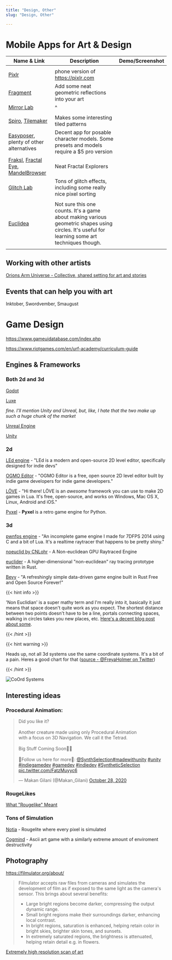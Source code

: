 ```yaml
---
title: "Design, Other"
slug: "Design, Other"

---
```

# Mobile Apps for Art & Design

| Name & Link                                                  | Description                                                  | Demo/Screenshot |
| ------------------------------------------------------------ | ------------------------------------------------------------ | --------------- |
|                                                              |                                                              |                 |
| [Pixlr](https://play.google.com/store/apps/details?id=com.pixlr.express&hl=en_US&gl=US) | phone version of https://pixlr.com                           |                 |
| [Fragment](https://play.google.com/store/apps/details?id=com.pixite.fragment&hl=en_US&gl=US) | Add some neat geometric reflections into your art            |                 |
| [Mirror Lab](https://play.google.com/store/apps/details?id=com.ilixa.mirror&hl=en_US&gl=US) | ^                                                            |                 |
|                                                              |                                                              |                 |
| [Spiro](https://play.google.com/store/apps/details?id=com.ninvus.spiro&hl=en_US&gl=US), [Tilemaker](https://play.google.com/store/apps/details?id=com.qfi.tilemaker&hl=en_US&gl=US) | Makes some interesting tiled patterns                        |                 |
| [Easyposer](https://play.google.com/store/apps/details?id=com.madcat.easyposer&hl=en_US&gl=US), plenty of other alternatives | Decent app for posable character models. Some presets and models require a $5 pro version |                 |
| [Fraksl](https://play.google.com/store/apps/details?id=com.workSPACE.Fraksl&hl=en_US&gl=US), [Fractal Eye](https://play.google.com/store/apps/details?id=com.selfsimilartech.fractaleye&hl=en_US&gl=US), [MandelBrowser](https://play.google.com/store/apps/details?id=pl.y0.mandelbrotbrowser&hl=en_US&gl=US) | Neat Fractal Explorers                                       |                 |
| [Glitch Lab](https://play.google.com/store/apps/details?id=com.ilixa.glitch&hl=en_US&gl=US) | Tons of glitch effects, including some really nice pixel sorting |                 |
|                                                              |                                                              |                 |
| [Euclidea](https://play.google.com/store/apps/details?id=com.hil_hk.euclidea&hl=en_US&gl=US) | Not sure this one counts. It's a game about making various geometric shapes using circles. It's useful for learning some art techniques though. |                 |
|                                                              |                                                              |                 |



## Working with other artists

[Orions Arm Universe - Collective, shared setting for art and stories](https://www.orionsarm.com/)

## Events that can help you with art

Inktober, Swordvember, Smaugust



# Game Design

https://www.gameuidatabase.com/index.php

https://www.riotgames.com/en/urf-academy/curriculum-guide

## Engines & Frameworks

### Both 2d and 3d

[Godot](https://godotengine.org/features)

[Luxe](https://luxeengine.com)

*fine. I'll mention Unity and Unreal, but, like, I hate that the two make up such a huge chunk of the market*

[Unreal Engine](https://www.unrealengine.com/en-US/)

[Unity](https://unity.com)

### 2d

[LEd engine](https://deepnight.itch.io/led) - "LEd is a modern and open-source 2D level editor, specifically designed for indie devs"

[OGMO Editor](https://ogmoeditor.itch.io/editor) - "OGMO Editor is a free, open source 2D level editor built by indie game developers for indie game developers."

[LÖVE](https://love2d.org) - "Hi there! LÖVE is an *awesome* framework you can use to make 2D games in Lua. It's free, open-source, and works on Windows, Mac OS X, Linux, Android and iOS."

[Pyxel](https://github.com/kitao/pyxel) - **Pyxel** is a retro game engine for Python.

### 3d

[pwnfps engine](https://fanzyflani.itch.io/pwnfps-engine) - "An incomplete game engine I made for 7DFPS 2014 using C and a bit of Lua. It's a realtime raytracer that happens to be pretty shiny."

[noeuclid by CNLohr](https://github.com/cnlohr/noeuclid) - A Non-euclidean GPU Raytraced Engine

[euclider](https://github.com/Limeth/euclider) - A higher-dimensional "non-euclidean" ray tracing prototype written in Rust.

[Bevy](https://bevyengine.org/news/bevy-0-3/) - "A refreshingly simple data-driven game engine built in Rust
Free and Open Source Forever!"

{{< hint info >}}

'Non Euclidian' is a super mathy term and I'm really into it, basically it just means that space doesn't quite work as you expect. The shortest distance between two points doesn't have to be a line, portals connecting spaces, walking in circles takes you new places, etc. [Here's a decent blog post about some](https://zenorogue.medium.com/non-euclidean-geometry-and-games-fb46989320d4).

{{< /hint >}}



{{< hint warning >}}

Heads up, not all 3d systems use the same coordinate systems. It's a bit of a pain. Heres a good chart for that ([source - @FreyaHolmer on Twitter](https://twitter.com/FreyaHolmer/status/1325556229410861056/photo/1))

{{< /hint >}}

![CoOrd Systems](/coordinatesystems.jpeg)

## Interesting ideas

### Procedural Animation:

<blockquote class="twitter-tweet"><p lang="en" dir="ltr">Did you like it?<br><br>Another creature made using only Procedural Animation<br>with a focus on 3D Navigation. We call it the Tetrad.<br><br>Big Stuff Coming Soon👀👀<br><br>🧬Follow us here for more🧬: <a href="https://twitter.com/SynthSelection?ref_src=twsrc%5Etfw">@SynthSelection</a><a href="https://twitter.com/hashtag/madewithunity?src=hash&amp;ref_src=twsrc%5Etfw">#madewithunity</a> <a href="https://twitter.com/hashtag/unity?src=hash&amp;ref_src=twsrc%5Etfw">#unity</a> <a href="https://twitter.com/hashtag/indiegamedev?src=hash&amp;ref_src=twsrc%5Etfw">#indiegamedev</a> <a href="https://twitter.com/hashtag/gamedev?src=hash&amp;ref_src=twsrc%5Etfw">#gamedev</a> <a href="https://twitter.com/hashtag/indiedev?src=hash&amp;ref_src=twsrc%5Etfw">#indiedev</a> <a href="https://twitter.com/hashtag/SyntheticSelection?src=hash&amp;ref_src=twsrc%5Etfw">#SyntheticSelection</a> <a href="https://t.co/FatzMuyyc6">pic.twitter.com/FatzMuyyc6</a></p>&mdash; Makan Gilani (@Makan_Gilani) <a href="https://twitter.com/Makan_Gilani/status/1321495500575641602?ref_src=twsrc%5Etfw">October 28, 2020</a></blockquote> <script async src="https://platform.twitter.com/widgets.js" charset="utf-8"></script>

### RougeLikes

[What "Rougelike" Meant](https://zenorogue.medium.com/what-roguelike-meant-fb8b0e1601a)

### Tons of Simulation

[Notia](https://noitagame.com) - Rougelite where every pixel is simulated

[Cogmind](https://www.gridsagegames.com/cogmind/) - Ascii art game with a similarly extreme amount of enviroment destructivity

## Photography

https://filmulator.org/about/ 

> Filmulator accepts raw files from cameras and simulates the development of film as if exposed to the same light as the camera's sensor. This brings about several benefits:
>
> - Large bright regions become darker, compressing the output dynamic range.
> - Small bright regions make their surroundings darker, enhancing local contrast.
> - In bright regions, saturation is enhanced, helping retain color in bright skies, brighter skin tones, and sunsets.
> - In extremely saturated regions, the brightness is attenuated, helping retain detail e.g. in flowers.

[Extremely high resolution scan of art](https://www.micro-pano.com/pearl/index.html)